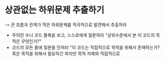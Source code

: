 # 상관없는 하위문제 추출하기

-> 큰 흐름과 관계가 적은 하위문제를 적극적으로 발견해서 추출하라
  - 주어진 수나 코드 블록을 보고, 스스로에게 질문하라 "상위수준에서 본 이 코드의 목적은 무엇인가?"
  - 코드의 모든 줄에 질문을 던져라 "이 코드는 직접적으로 목적을 위해서 존재하는가? 혹은 목적을 위해서 필요하긴 하지만 목적 자체와 직접적으로 
